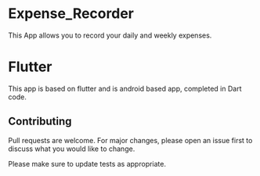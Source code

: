 # Expense_Recorder

This App allows you to record your daily and weekly expenses.

# Flutter
This app is based on flutter and is android based app, completed in Dart code.



## Contributing
Pull requests are welcome. For major changes, please open an issue first to discuss what you would like to change.

Please make sure to update tests as appropriate.
